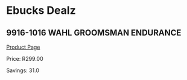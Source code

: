 
# Ebucks Dealz
## 9916-1016 WAHL GROOMSMAN ENDURANCE
[Product Page](https://www.ebucks.com/web/shop/productSelected.do?prodId=1018611903&catId=1186081080)

Price: R299.00

Savings: 31.0


	